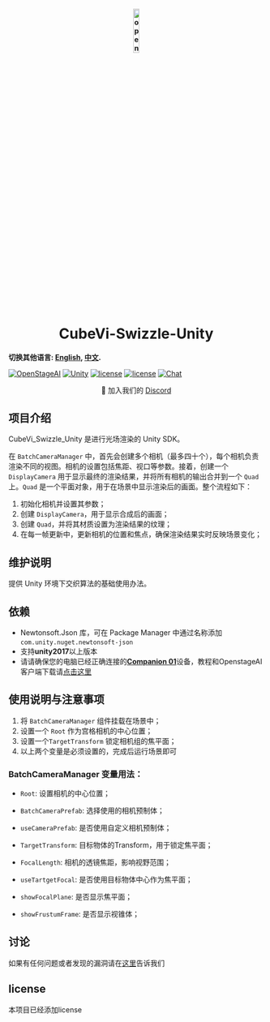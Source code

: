 <h4 align="center">
  <img src="doc/src/512x512.png" alt="openstageAI logo" style="width:15%; ">
  
<h1 align="center">CubeVi-Swizzle-Unity</h1>

</h3>

**切换其他语言: [English](README.md), [中文](README_ZH.md).**



[![OpenStageAI](https://img.shields.io/badge/OpenStageAI-web-blue)](https://www.openstageai.com/)
[![Unity](https://img.shields.io/badge/Unity-download-red)](https://unity.com/download)
[![license](https://img.shields.io/badge/license-GPL-green)](https://github.com/CubeVi/CubeVi-Swizzle-Unity/blob/main/license)
[![license](https://img.shields.io/badge/license-commercial-red)](https://github.com/CubeVi/CubeVi-Swizzle-Unity/blob/main/license)
[![Chat](https://img.shields.io/badge/chat-discord-blue)](https://discord.gg/kAucVzbvQM)
 <!-- this badge is too long, please place it in the last one to make it pretty --> 

<p align="center">
    👋 加入我们的 <a href="https://discord.gg/kAucVzbvQM" target="_blank">Discord</a> 
</p>

## 项目介绍
CubeVi_Swizzle_Unity 是进行光场渲染的 Unity SDK。

在 `BatchCameraManager` 中，首先会创建多个相机（最多四十个），每个相机负责渲染不同的视图。相机的设置包括焦距、视口等参数。接着，创建一个 `DisplayCamera` 用于显示最终的渲染结果，并将所有相机的输出合并到一个 `Quad` 上。`Quad` 是一个平面对象，用于在场景中显示渲染后的画面。整个流程如下：
1. 初始化相机并设置其参数；
2. 创建 `DisplayCamera`，用于显示合成后的画面；
3. 创建 `Quad`，并将其材质设置为渲染结果的纹理；
4. 在每一帧更新中，更新相机的位置和焦点，确保渲染结果实时反映场景变化；

## 维护说明
提供 Unity 环境下交织算法的基础使用办法。

## 依赖
- Newtonsoft.Json 库，可在 Package Manager 中通过名称添加 `com.unity.nuget.newtonsoft-json`
- 支持**unity2017**以上版本
- 请请确保您的电脑已经正确连接的[**Companion 01**](https://www.openstageai.com/companion1)设备，教程和OpenstageAI客户端下载请[点击这里](https://www.openstageai.com/download)

## 使用说明与注意事项
1. 将 `BatchCameraManager` 组件挂载在场景中；
2. 设置一个 `Root` 作为宫格相机的中心位置；
3. 设置一个`TargetTransform` 锁定相机组的焦平面；
4. 以上两个变量是必须设置的，完成后运行场景即可

### BatchCameraManager 变量用法：
- `Root`: 设置相机的中心位置；

- `BatchCameraPrefab`: 选择使用的相机预制体；
- `useCameraPrefab`: 是否使用自定义相机预制体；

- `TargetTransform`: 目标物体的Transform，用于锁定焦平面；
- `FocalLength`: 相机的透镜焦距，影响视野范围；
- `useTartgetFocal`: 是否使用目标物体中心作为焦平面；

- `showFocalPlane`: 是否显示焦平面；
- `showFrustumFrame`: 是否显示视锥体；

## 讨论

如果有任何问题或者发现的漏洞请在[这里](TODO)告诉我们

## license

本项目已经添加license










